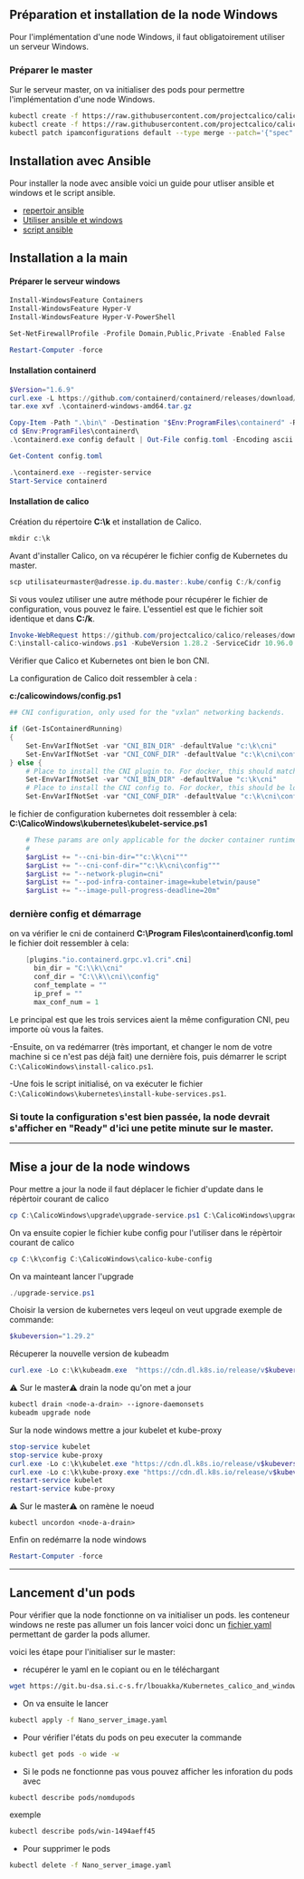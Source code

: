 ## Préparation et installation de la node Windows

Pour l'implémentation d'une node Windows, il faut obligatoirement utiliser un serveur Windows.

### Préparer le master

Sur le serveur master, on va initialiser des pods pour permettre l'implémentation d'une node Windows. 
```bash
kubectl create -f https://raw.githubusercontent.com/projectcalico/calico/v3.24.4/manifests/tigera-operator.yaml
kubectl create -f https://raw.githubusercontent.com/projectcalico/calico/v3.24.4/manifests/custom-resources.yaml
kubectl patch ipamconfigurations default --type merge --patch='{"spec": {"strictAffinity": true}}'kubectl patch installation default --type=merge -p '{"spec": {"calicoNetwork": {"bgp": "Disabled"}}}'
```
## Installation avec Ansible

Pour installer la node avec ansible voici un guide pour utliser ansible et windows et le script ansible. 
- [repertoir ansible](https://git.bu-dsa.si.c-s.fr/lbouakka/Kubernetes_calico_and_windows_node/src/branch/main/windows-node/Deploiment_Ansible)
- [Utiliser ansible et windows](https://git.bu-dsa.si.c-s.fr/lbouakka/Kubernetes_calico_and_windows_node/src/branch/main/windows-node/Deploiment_Ansible/README.md)
- [script ansible](https://git.bu-dsa.si.c-s.fr/lbouakka/Kubernetes_calico_and_windows_node/src/branch/main/windows-node/Deploiment_Ansible/playbook.yml)


## Installation a la main

#### Préparer le serveur windows
```powershell
Install-WindowsFeature Containers
Install-WindowsFeature Hyper-V
Install-WindowsFeature Hyper-V-PowerShell

Set-NetFirewallProfile -Profile Domain,Public,Private -Enabled False

Restart-Computer -force
```
#### Installation containerd
```Powershell
$Version="1.6.9"
curl.exe -L https://github.com/containerd/containerd/releases/download/v$Version/containerd-$Version-windows-amd64.tar.gz -o containerd-windows-amd64.tar.gz
tar.exe xvf .\containerd-windows-amd64.tar.gz

Copy-Item -Path ".\bin\" -Destination "$Env:ProgramFiles\containerd" -Recurse -Force
cd $Env:ProgramFiles\containerd\
.\containerd.exe config default | Out-File config.toml -Encoding ascii

Get-Content config.toml

.\containerd.exe --register-service
Start-Service containerd
```

#### Installation de calico

Création du répertoire **C:\k** et installation de Calico.
```Powershell
mkdir c:\k
```

Avant d'installer Calico, on va récupérer le fichier config de Kubernetes du master.
```Powershell
scp utilisateurmaster@adresse.ip.du.master:.kube/config C:/k/config
```

Si vous voulez utiliser une autre méthode pour récupérer le fichier de configuration, vous pouvez le faire. L'essentiel est que le fichier soit identique et dans **C:/k**.
```powershell
Invoke-WebRequest https://github.com/projectcalico/calico/releases/download/v3.27.2/install-calico-windows.ps1 -OutFile c:\install-calico-windows.ps1
C:\install-calico-windows.ps1 -KubeVersion 1.28.2 -ServiceCidr 10.96.0.0/12 -DNSServerIPs 10.96.0.10
```

Vérifier que Calico et Kubernetes ont bien le bon CNI.

La configuration de Calico doit ressembler à cela :

**c:/calicowindows/config.ps1**
```powershell
## CNI configuration, only used for the "vxlan" networking backends.

if (Get-IsContainerdRunning)
{
    Set-EnvVarIfNotSet -var "CNI_BIN_DIR" -defaultValue "c:\k\cni"
    Set-EnvVarIfNotSet -var "CNI_CONF_DIR" -defaultValue "c:\k\cni\config"
} else {
    # Place to install the CNI plugin to. For docker, this should match kubelet's --cni-bin-dir.
    Set-EnvVarIfNotSet -var "CNI_BIN_DIR" -defaultValue "c:\k\cni"
    # Place to install the CNI config to. For docker, this should be located in kubelet's --cni-conf-dir.
    Set-EnvVarIfNotSet -var "CNI_CONF_DIR" -defaultValue "c:\k\cni\config"
```

le fichier de configuration kubernetes doit ressembler à cela:
**C:\CalicoWindows\kubernetes\kubelet-service.ps1**
```powershell
    # These params are only applicable for the docker container runtime.
    #
    $argList += "--cni-bin-dir=""c:\k\cni"""
    $argList += "--cni-conf-dir=""c:\k\cni\config"""
    $argList += "--network-plugin=cni"
    $argList += "--pod-infra-container-image=kubeletwin/pause"
    $argList += "--image-pull-progress-deadline=20m"
```

### dernière config et démarrage

on va vérifier le cni de containerd **C:\Program Files\containerd\config.toml**
le fichier doit ressembler à cela:
```powershell
    [plugins."io.containerd.grpc.v1.cri".cni]
      bin_dir = "C:\\k\\cni"
      conf_dir = "C:\\k\\cni\\config"
      conf_template = ""
      ip_pref = ""
      max_conf_num = 1
```

Le principal est que les trois services aient la même configuration CNI, peu importe où vous la faites.

-Ensuite, on va redémarrer (très important, et changer le nom de votre machine si ce n'est pas déjà fait) une dernière fois, puis démarrer le script ```C:\CalicoWindows\install-calico.ps1```.

-Une fois le script initialisé, on va exécuter le fichier ```C:\CalicoWindows\kubernetes\install-kube-services.ps1```.

### **Si toute la configuration s'est bien passée, la node devrait s'afficher en "Ready" d'ici une petite minute sur le master.**

-------------------------------------------------------------------------------------------------------------

## Mise a jour de la node windows

Pour mettre a jour la node il faut déplacer le fichier d'update dans le répèrtoir courant de calico
```powershell
cp C:\CalicoWindows\upgrade\upgrade-service.ps1 C:\CalicoWindows\upgrade-service.ps1
```

On va ensuite copier le fichier kube config pour l'utiliser dans le répèrtoir courant de calico
```powershell
cp C:\k\config C:\CalicoWindows\calico-kube-config
```

On va mainteant lancer l'upgrade
```powershell
./upgrade-service.ps1
```
Choisir la version de kubernetes vers leqeul on veut upgrade
exemple de commande:
```powershell
$kubeversion="1.29.2"
```

Récuperer la nouvelle version de kubeadm
```powershell
curl.exe -Lo c:\k\kubeadm.exe  "https://cdn.dl.k8s.io/release/v$kubeversion/bin/windows/amd64/kubeadm.exe"
```

⚠️ Sur le master⚠️  drain la node qu'on met a jour
```bash
kubectl drain <node-a-drain> --ignore-daemonsets
kubeadm upgrade node
```

Sur la node windows mettre a jour kubelet et kube-proxy
```powershell
stop-service kubelet
stop-service kube-proxy
curl.exe -Lo c:\k\kubelet.exe "https://cdn.dl.k8s.io/release/v$kubeversion/bin/windows/amd64/kubelet.exe"
curl.exe -Lo c:\k\kube-proxy.exe "https://cdn.dl.k8s.io/release/v$kubeversion/bin/windows/amd64/kube-proxy.exe"
restart-service kubelet
restart-service kube-proxy
```

⚠️ Sur le master⚠️  on ramène le noeud
```
kubectl uncordon <node-a-drain>
```

Enfin on redémarre la node windows
```powershell
Restart-Computer -force
```
-------------------------------------------------------------------------------------------------------------

## Lancement d'un pods

Pour vérifier que la node fonctionne on va initialiser un pods.
les conteneur windows ne reste pas allumer un fois lancer voici donc un [fichier yaml](https://git.bu-dsa.si.c-s.fr/lbouakka/Kubernetes_calico_and_windows_node/src/branch/main/windows-node/WinNanoServ.yaml) permettant de garder la pods allumer.

voici les étape pour l'initialiser sur le master:

- récupérer le yaml en le copiant ou en le téléchargant
```bash
wget https://git.bu-dsa.si.c-s.fr/lbouakka/Kubernetes_calico_and_windows_node/src/branch/main/windows-node/Pods/Nano_server_image.yaml
```

- On va ensuite le lancer
```bash
kubectl apply -f Nano_server_image.yaml
```

- Pour vérifier l'états du pods on peu executer la commande
```bash
kubectl get pods -o wide -w
```

- Si le pods ne fonctionne pas vous pouvez afficher les inforation du pods avec
```bash
kubectl describe pods/nomdupods
```
exemple
```bash
kubectl describe pods/win-1494aeff45
```
- Pour supprimer le pods
```bash
kubectl delete -f Nano_server_image.yaml
```



